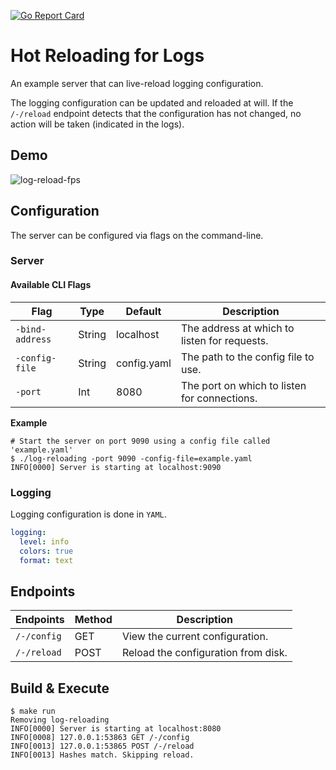 [![Go Report Card](https://goreportcard.com/badge/github.com/tlkamp/log-reloading)](https://goreportcard.com/report/github.com/tlkamp/log-reloading)

# Hot Reloading for Logs
An example server that can live-reload logging configuration.

The logging configuration can be updated and reloaded at will. If the `/-/reload` endpoint detects that the configuration has not changed, no action will be taken (indicated in the logs).

## Demo
![log-reload-fps](https://user-images.githubusercontent.com/18516698/72223338-41b1d880-3533-11ea-9358-97ee0597ba6d.gif)

## Configuration
The server can be configured via flags on the command-line.


### Server

#### Available CLI Flags
| **Flag**         | **Type**    | **Default** | **Description**                              |
|------------------|-------------|-------------|----------------------------------------------|
| `-bind-address`  | String      | localhost   | The address at which to listen for requests. |
| `-config-file`   | String      | config.yaml | The path to the config file to use.          |
| `-port`          | Int         | 8080        | The port on which to listen for connections. |

**Example**

```console
# Start the server on port 9090 using a config file called 'example.yaml'
$ ./log-reloading -port 9090 -config-file=example.yaml
INFO[0000] Server is starting at localhost:9090
```

### Logging
Logging configuration is done in `YAML`.

```yaml
logging:
  level: info
  colors: true
  format: text
```

## Endpoints
| **Endpoints**  | **Method** | **Description**                     |
|----------------|------------|-------------------------------------|
| `/-/config`    | GET        | View the current configuration.     |
| `/-/reload`    | POST       | Reload the configuration from disk. |

## Build & Execute
```console
$ make run
Removing log-reloading
INFO[0000] Server is starting at localhost:8080
INFO[0008] 127.0.0.1:53863 GET /-/config
INFO[0013] 127.0.0.1:53865 POST /-/reload
INFO[0013] Hashes match. Skipping reload.
```
